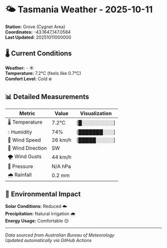 # 🌤️ Tasmania Weather - 2025-10-11

**Station:** Grove (Cygnet Area)  
**Coordinates:** -43.1647,147.0584  
**Last Updated:** 20251011000000

## 🌡️ Current Conditions

**Weather:** - ☀️  
**Temperature:** 7.2°C (feels like 0.7°C)  
**Comfort Level:** Cold ❄️

## 📊 Detailed Measurements

| Metric | Value | Visualization |
|--------|-------|---------------|
| 🌡️ Temperature | 7.2°C | [█░░░░░░░░░] |
| 💧 Humidity | 74% | [███████░░░] |
| 💨 Wind Speed | 26 km/h | [█████░░░░░] |
| 🧭 Wind Direction | SW | |
| 🌪️ Wind Gusts | 44 km/h | |
| 🔽 Pressure | N/A hPa | |
| 🌧️ Rainfall | 0.2 mm | |

## 🌱 Environmental Impact

**Solar Conditions:** Reduced ☁️  
**Precipitation:** Natural irrigation 🌧️  
**Energy Usage:** Comfortable 😌

---
*Data sourced from Australian Bureau of Meteorology*  
*Updated automatically via GitHub Actions*
